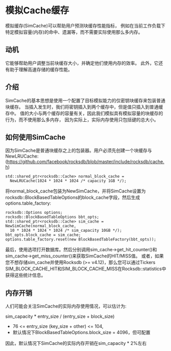# 模拟Cache缓存

模拟缓存(SimCache)可以帮助用户预测块缓存性能指标，
例如在当前工作负载下特定模拟容量(内存)的命中、遗漏等，而不需要实际使用那么多内存。

## 动机

它能够帮助用户调整当前块缓存大小，并确定他们使用内存的效率。
此外，它还有助于理解高速存储的缓存性能。

## 介绍

SimCache的基本思想是使用一个配置了目标模拟能力的仅密钥块缓存来包装普通块缓存。
当插入发生时，我们将密钥插入到两个缓存中，但是值只插入到普通缓存中。
值的大小与两个缓存的容量有关，因此我们模拟具有模拟容量的块缓存的行为，而不使用那么多内存，
因为实际上，实际内存使用只包括键的总大小。

## 如何使用SimCache

因为SimCache是普通块缓存之上的包装器。用户必须先创建一个块缓存与NewLRUCache:(https://github.com/facebook/rocksdb/blob/master/include/rocksdb/cache.h)

    std::shared_ptr<rocksdb::Cache> normal_block_cache =
      NewLRUCache(1024 * 1024 * 1024 /* capacity 1GB */);

将normal_block_cache包装为NewSimCache，并将SimCache设置为rocksdb::BlockBasedTableOptions的block_cache字段，然后生成options.table_factory:

    rocksdb::Options options;
    rocksdb::BlockBasedTableOptions bbt_opts;
    std::shared_ptr<rocksdb::Cache> sim_cache = 
    NewSimCache(normal_block_cache, 
      10 * 1024 * 1024 * 1024 /* sim_capacity 10GB */);
    bbt_opts.block_cache = sim_cache;
    options.table_factory.reset(new BlockBasedTableFactory(bbt_opts));

最后，使用选项打开数据库。然后分别调用sim_cache->get_hit_counter()和sim_cache->get_miss_counter()来获取SimCache的HIT/MISS值。
或者，如果您不想存储sim_cache并使用Rocksdb (>= v4.12)，那么您可以通过Tickers SIM_BLOCK_CACHE_HIT和SIM_BLOCK_CACHE_MISS在Rocksdb::statistics中获得这些统计信息。

## 内存开销

人们可能会关注SimCache的实际内存使用情况，可以估计为:

sim_capacity * entry_size / (entry_size + block_size)

* 76 <= entry_size (key_size + other) <= 104,
* 默认情况下BlockBasedTableOptions.block_size = 4096，但可配置

因此，默认情况下SimCache的实际内存开销在sim_capacity * 2%左右

